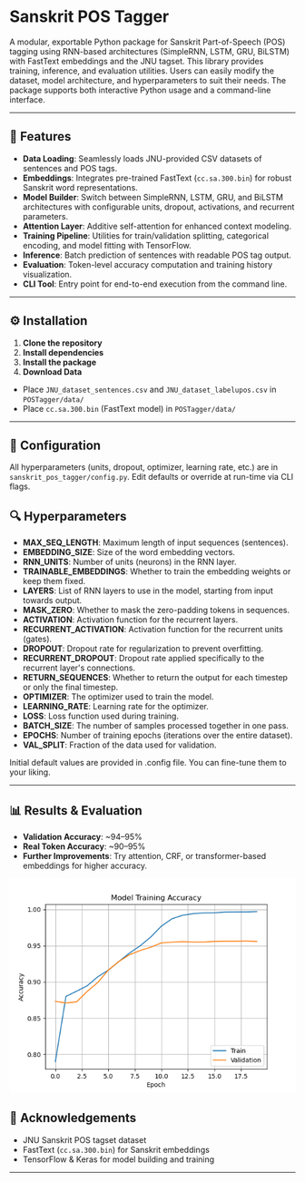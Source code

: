 # Sanskrit POS Tagger

A modular, exportable Python package for Sanskrit Part-of-Speech (POS) tagging using RNN-based architectures (SimpleRNN, LSTM, GRU, BiLSTM) with FastText embeddings and the JNU tagset. This library provides training, inference, and evaluation utilities. Users can easily modify the dataset, model architecture, and hyperparameters to suit their needs. The package supports both interactive Python usage and a command-line interface.

---

## 🚀 Features

- **Data Loading**: Seamlessly loads JNU-provided CSV datasets of sentences and POS tags.
- **Embeddings**: Integrates pre-trained FastText (`cc.sa.300.bin`) for robust Sanskrit word representations.
- **Model Builder**: Switch between SimpleRNN, LSTM, GRU, and BiLSTM architectures with configurable units, dropout, activations, and recurrent parameters.
- **Attention Layer**: Additive self-attention for enhanced context modeling.
- **Training Pipeline**: Utilities for train/validation splitting, categorical encoding, and model fitting with TensorFlow.
- **Inference**: Batch prediction of sentences with readable POS tag output.
- **Evaluation**: Token-level accuracy computation and training history visualization.
- **CLI Tool**: Entry point for end-to-end execution from the command line.

---

## ⚙️ Installation

1. **Clone the repository**
2. **Install dependencies**
3. **Install the package**
4. **Download Data**
- Place `JNU_dataset_sentences.csv` and `JNU_dataset_labelupos.csv` in `POSTagger/data/`
- Place `cc.sa.300.bin` (FastText model) in `POSTagger/data/`

---

## 🔧 Configuration

All hyperparameters (units, dropout, optimizer, learning rate, etc.) are in `sanskrit_pos_tagger/config.py`. Edit defaults or override at run-time via CLI flags.

## 🔍 Hyperparameters

- **MAX_SEQ_LENGTH**: Maximum length of input sequences (sentences).
- **EMBEDDING_SIZE**: Size of the word embedding vectors.
- **RNN_UNITS**: Number of units (neurons) in the RNN layer.
- **TRAINABLE_EMBEDDINGS**: Whether to train the embedding weights or keep them fixed.
- **LAYERS**: List of RNN layers to use in the model, starting from input towards output.
- **MASK_ZERO**: Whether to mask the zero-padding tokens in sequences.
- **ACTIVATION**: Activation function for the recurrent layers.
- **RECURRENT_ACTIVATION**: Activation function for the recurrent units (gates).
- **DROPOUT**: Dropout rate for regularization to prevent overfitting.
- **RECURRENT_DROPOUT**: Dropout rate applied specifically to the recurrent layer's connections.
- **RETURN_SEQUENCES**: Whether to return the output for each timestep or only the final timestep.
- **OPTIMIZER**: The optimizer used to train the model.
- **LEARNING_RATE**: Learning rate for the optimizer.
- **LOSS**: Loss function used during training.
- **BATCH_SIZE**: The number of samples processed together in one pass.
- **EPOCHS**: Number of training epochs (iterations over the entire dataset).
- **VAL_SPLIT**: Fraction of the data used for validation.

Initial default values are provided in .config file. You can fine-tune them to your liking.

---

## 📊 Results & Evaluation

- **Validation Accuracy**: ~94–95% 
- **Real Token Accuracy**: ~90–95% 
- **Further Improvements**: Try attention, CRF, or transformer-based embeddings for higher accuracy.

![Result](POSTagger/data/Training.png)

## 🙏 Acknowledgements

- JNU Sanskrit POS tagset dataset
- FastText (`cc.sa.300.bin`) for Sanskrit embeddings
- TensorFlow & Keras for model building and training

---





